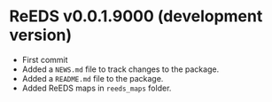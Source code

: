 # ReEDS v0.0.1.9000 (development version)

* First commit
* Added a `NEWS.md` file to track changes to the package.
* Added a `README.md` file to the package.
* Added ReEDS maps in `reeds_maps` folder.
